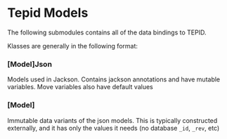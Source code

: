 # Tepid Models

The following submodules contains all of the data bindings to TEPID.

Klasses are generally in the following format:

### [Model]Json

Models used in Jackson. Contains jackson annotations and have mutable variables.
Move variables also have default values

### [Model]

Immutable data variants of the json models. 
This is typically constructed externally, and it has only the values it needs (no database `_id`, `_rev`, etc)